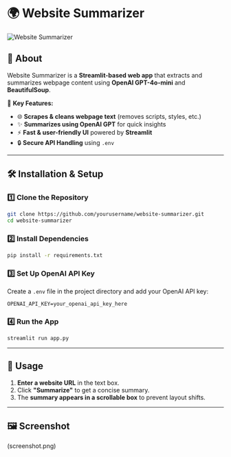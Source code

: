 # 🌍 Website Summarizer  

![Website Summarizer](image.png)  <!-- Replace with your actual image filename -->

## 📌 About  
Website Summarizer is a **Streamlit-based web app** that extracts and summarizes webpage content using **OpenAI GPT-4o-mini** and **BeautifulSoup**.  

🚀 **Key Features:**  
- 🌐 **Scrapes & cleans webpage text** (removes scripts, styles, etc.)  
- ✨ **Summarizes using OpenAI GPT** for quick insights  
- ⚡ **Fast & user-friendly UI** powered by **Streamlit**  
- 🔒 **Secure API Handling** using `.env`  

---

## 🛠️ Installation & Setup  

### **1️⃣ Clone the Repository**  
```sh
git clone https://github.com/yourusername/website-summarizer.git  
cd website-summarizer
```

### **2️⃣ Install Dependencies**  
```sh
pip install -r requirements.txt
```

### **3️⃣ Set Up OpenAI API Key**  
Create a `.env` file in the project directory and add your OpenAI API key:  
```
OPENAI_API_KEY=your_openai_api_key_here
```

### **4️⃣ Run the App**  
```sh
streamlit run app.py
```

---

## 🎯 Usage  
1. **Enter a website URL** in the text box.  
2. Click **"Summarize"** to get a concise summary.  
3. The **summary appears in a scrollable box** to prevent layout shifts.  

---

## 🖼️ Screenshot  
(screenshot.png)  



